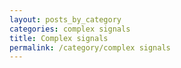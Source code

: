 ```yaml
---
layout: posts_by_category
categories: complex signals
title: Complex signals
permalink: /category/complex signals
---
```

